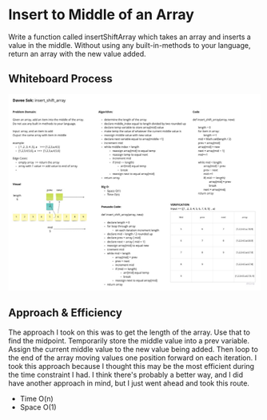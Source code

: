 # Insert to Middle of an Array
<!-- Description of the challenge -->
Write a function called insertShiftArray which takes an array and inserts a value in the middle. Without using any built-in-methods to your language, return an array with the new value added.

## Whiteboard Process
<!-- Embedded whiteboard image -->
![White Board](insert_shift_array.jpg)

## Approach & Efficiency
<!-- What approach did you take? Discuss Why. What is the Big O space/time for this approach? -->

The approach I took on this was to get the length of the array. Use that to find the midpoint. Temporarily store the middle value into a prev variable. Assign the current middle value to the new value being added. Then loop to the end of the array moving values one position forward on each iteration. I took this approach because I thought this may be the most efficient during the time constraint I had. I think there's probably a better way, and I did have another approach in mind, but I just went ahead and took this route.

- Time O(n)
- Space O(1)
